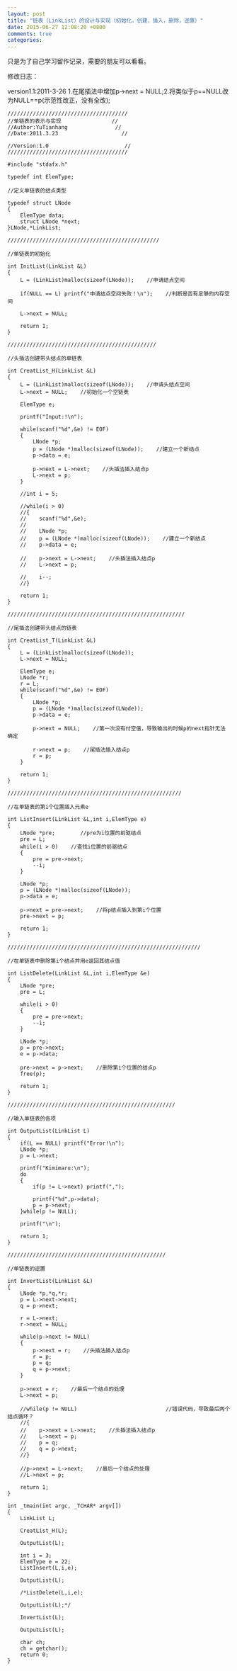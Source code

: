 ```yaml
---
layout: post
title: "链表（LinkList）的设计与实现（初始化，创建，插入，删除，逆置）"
date: 2015-06-27 12:08:20 +0800
comments: true
categories: 
---
```


只是为了自己学习留作记录，需要的朋友可以看看。

修改日志：

version1.1:2011-3-26 1.在尾插法中增加p->next = NULL;2.将类似于p==NULL改为NULL==p(示范性改正，没有全改);

	//////////////////////////////////////
	//单链表的表示与实现                //
	//Author:YuTianhang               //
	//Date:2011.3.23                    //
	
	//Version:1.0                        //
	//////////////////////////////////////
	
	#include "stdafx.h"
	
	typedef int ElemType;
	
	//定义单链表的结点类型
	
	typedef struct LNode
	{
	    ElemType data;
	    struct LNode *next;
	}LNode,*LinkList;
	
	////////////////////////////////////////////////
	
	//单链表的初始化
	
	int InitList(LinkList &L)
	{
	    L = (LinkList)malloc(sizeof(LNode));    //申请结点空间
	
	    if(NULL == L) printf("申请结点空间失败！\n");    //判断是否有足够的内存空间
	
	    L->next = NULL;
	
	    return 1;
	}
	
	///////////////////////////////////////////////
	
	//头插法创建带头结点的单链表
	
	int CreatList_H(LinkList &L)
	{
	    L = (LinkList)malloc(sizeof(LNode));    //申请头结点空间
	    L->next = NULL;    //初始化一个空链表
	
	    ElemType e;
	
	    printf("Input:!\n");
	
	    while(scanf("%d",&e) != EOF)
	    {
	        LNode *p;
	        p = (LNode *)malloc(sizeof(LNode));    //建立一个新结点
	        p->data = e;
	
	        p->next = L->next;    //头插法插入结点p
	        L->next = p;
	    }
	
	    //int i = 5;
	
	    //while(i > 0)
	    //{
	    //    scanf("%d",&e);
	    //   
	    //    LNode *p;
	    //    p = (LNode *)malloc(sizeof(LNode));    //建立一个新结点
	    //    p->data = e;
	
	    //    p->next = L->next;    //头插法插入结点p
	    //    L->next = p;
	
	    //    i--;
	    //}
	
	    return 1;
	}
	
	////////////////////////////////////////////////////////
	
	//尾插法创建带头结点的链表
	
	int CreatList_T(LinkList &L)
	{
	    L = (LinkList)malloc(sizeof(LNode));
	    L->next = NULL;
	
	    ElemType e;
	    LNode *r;
	    r = L;
	    while(scanf("%d",&e) != EOF)
	    {
	        LNode *p;
	        p = (LNode *)malloc(sizeof(LNode));
	        p->data = e;
	
	        p->next = NULL;    //第一次没有付空值，导致输出的时候p的next指针无法确定
	
	        r->next = p;    //尾插法插入结点p
	        r = p;
	    }
	
	    return 1;
	}
	
	///////////////////////////////////////////////////////
	
	//在单链表的第i个位置插入元素e
	
	int ListInsert(LinkList &L,int i,ElemType e)
	{
	    LNode *pre;        //pre为i位置的前驱结点
	    pre = L;
	    while(i > 0)    //查找i位置的前驱结点
	    {
	        pre = pre->next;
	        --i;
	    }
	
	    LNode *p;
	    p = (LNode *)malloc(sizeof(LNode));
	    p->data = e;
	
	    p->next = pre->next;    //将p结点插入到第i个位置
	    pre->next = p;
	
	    return 1;
	}
	
	/////////////////////////////////////////////////////////////
	
	//在单链表中删除第i个结点并用e返回其结点值
	
	int ListDelete(LinkList &L,int i,ElemType &e)
	{
	    LNode *pre;
	    pre = L;
	
	    while(i > 0)
	    {
	        pre = pre->next;
	        --i;
	    }
	
	    LNode *p;
	    p = pre->next;
	    e = p->data;
	
	    pre->next = p->next;    //删除第i个位置的结点p
	    free(p);
	
	    return 1;
	}
	
	/////////////////////////////////////////////////////
	
	//输入单链表的各项
	
	int OutputList(LinkList L)
	{
	    if(L == NULL) printf("Error!\n");
	    LNode *p;
	    p = L->next;
	
	    printf("Kimimaro:\n");
	    do
	    {
	        if(p != L->next) printf(",");
	
	        printf("%d",p->data);
	        p = p->next;
	    }while(p != NULL);
	
	    printf("\n");
	
	    return 1;
	}
	
	//////////////////////////////////////////////////
	
	//单链表的逆置
	
	int InvertList(LinkList &L)
	{
	    LNode *p,*q,*r;
	    p = L->next->next;
	    q = p->next;
	
	    r = L->next;
	    r->next = NULL;
	
	    while(p->next != NULL)
	    {
	        p->next = r;    //头插法插入结点p
	        r = p;
	        p = q;
	        q = p->next;
	    }
	
	    p->next = r;    //最后一个结点的处理
	    L->next = p;
	
	    //while(p != NULL)                            //错误代码，导致最后两个结点循环？
	    //{
	    //    p->next = L->next;    //头插法插入结点p
	    //    L->next = p;
	    //    p = q;
	    //    q = p->next;
	    //}
	
	    //p->next = L->next;    //最后一个结点的处理
	    //L->next = p;
	
	    return 1;
	}
	
	int _tmain(int argc, _TCHAR* argv[])
	{
	    LinkList L;
	
	    CreatList_H(L);
	
	    OutputList(L);
	
	    int i = 3;
	    ElemType e = 22;
	    ListInsert(L,i,e);
	
	    OutputList(L);
	
	    /*ListDelete(L,i,e);
	
	    OutputList(L);*/
	
	    InvertList(L);
	
	    OutputList(L);
	
	    char ch;
	    ch = getchar();
	    return 0;
	}